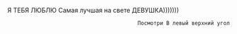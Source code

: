 Я ТЕБЯ ЛЮБЛЮ Самая лучшая на свете ДЕВУШКА)))))))




                                             Посмотри В левый верхний угол
